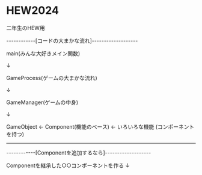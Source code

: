 # HEW2024
二年生のHEW用

------------[コードの大まかな流れ]-------------------

main(みんな大好きメイン関数)

↓

GameProcess(ゲームの大まかな流れ)

↓

GameManager(ゲームの中身)

↓

GameObject			←	Component(機能のベース)		←	いろいろな機能
(コンポーネントを持つ)

-----------------------------------------------------


------------[Componentを追加するなら]-------------------

Componentを継承した○○コンポーネントを作る
↓
